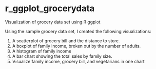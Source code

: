 # r_ggplot_grocerydata
Visualization of grocery data set using R ggplot 

Using the sample grocery data set, I created the following visualizations: 

1. A scatterplot of grocery bill and the distance to store.
2. A boxplot of family income, broken out by the number of adults.
3. A histogram of family income
4. A bar chart showing the total sales by family size.
5. Visualize family income, grocery bill, and vegetarians in one chart



